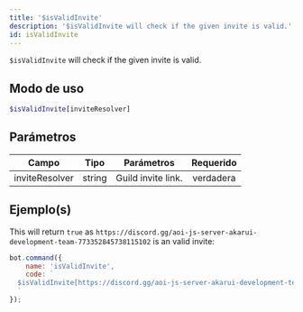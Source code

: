 ```yaml
---
title: '$isValidInvite'
description: '$isValidInvite will check if the given invite is valid.'
id: isValidInvite
---
```


`$isValidInvite` will check if the given invite is valid.

## Modo de uso

```php
$isValidInvite[inviteResolver]
```

## Parámetros

| Campo          | Tipo   | Parámetros         | Requerido |
| -------------- | ------ | ------------------ |:---------:|
| inviteResolver | string | Guild invite link. | verdadera |

## Ejemplo(s)

This will return `true` as `https://discord.gg/aoi-js-server-akarui-development-team-773352845738115102` is an valid invite:

```javascript
bot.command({
    name: 'isValidInvite',
    code: `
  $isValidInvite[https://discord.gg/aoi-js-server-akarui-development-team-773352845738115102]
  `
});
```
